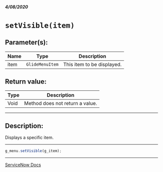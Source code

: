 ##### 4/08/2020
# `setVisible(item)`
## Parameter(s):
| Name | Type | Description |
|---|---|---|
| item | `GlideMenuItem` | This item to be displayed. |

## Return value:
| Type | Description |
|---|---|
| Void | Method does not return a value. |

---

## Description:
Displays a specific item.

---

```js
g_menu.setVisible(g_item);
```

---

[ServiceNow Docs](https://developer.servicenow.com/dev.do#!/reference/api/newyork/client/c_GlideMenuAPI#r_GM-setVisible_GMI)